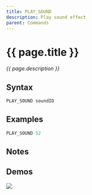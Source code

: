 ```yaml
---
title: PLAY_SOUND
description: Play sound effect
parent: Commands
---
```


# {{ page.title }}

_{{ page.description }}_

## Syntax

```java
PLAY_SOUND soundID 
```

## Examples

```java
PLAY_SOUND 52
```

## Notes


## Demos

![](N/A)

